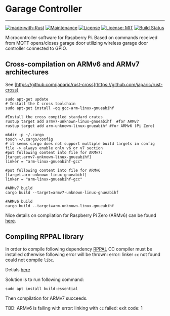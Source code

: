 # Garage Controller

---
[![made-with-Rust](https://img.shields.io/badge/Made%20with-Rust-1f425f.svg)](https://www.rust-lang.org/)
[![Maintenance](https://img.shields.io/badge/Maintained%3F-yes-green.svg)](../../graphs/commit-activity)
[![License](https://img.shields.io/badge/License-Apache-blue.svg)](LICENSE-APACHE)
[![License: MIT](https://img.shields.io/badge/License-MIT-yellow.svg)](LICENSE-MIT)
[![Build Status](https://travis-ci.org/jabber-tools/garage-controller.svg?branch=master)](https://travis-ci.org/jabber-tools/garage-controller)

Microcontroller software for Raspberry Pi. Based on commands received from MQTT opens/closes garage door utilizing wireless garage door controller connected to GPIO.

## Cross-compilation on ARMv6 and ARMv7 architectures
See [https://github.com/japaric/rust-cross](https://github.com/japaric/rust-cross)
```
sudo apt-get update
# Install the C cross toolchain
sudo apt-get install -qq gcc-arm-linux-gnueabihf

#Install the cross compiled standard crates
rustup target add armv7-unknown-linux-gnueabihf  #for ARMv7 
rustup target add arm-unknown-linux-gnueabihf #for ARMv6 (Pi Zero)

mkdir -p ~/.cargo
touch ~/.cargo/config
# it seems cargo does not support multiple build targets in config file -> always enable only v6 or v7 section
#put following content into file for ARMv7:
[target.armv7-unknown-linux-gnueabihf]
linker = "arm-linux-gnueabihf-gcc"

#put following content into file for ARMv6
[target.arm-unknown-linux-gnueabihf]
linker = "arm-linux-gnueabihf-gcc"

#ARMv7 build
cargo build --target=armv7-unknown-linux-gnueabihf

#ARMv6 build
cargo build --target=arm-unknown-linux-gnueabihf
```
Nice details on compilation for Raspberry Pi Zero (ARMv6) can be found [here](https://disconnected.systems/blog/rust-powered-rover/#setting-up-rust-for-cross-compiling).

## Compiling RPPAL library
In order to compile following dependency [RPPAL](https://github.com/golemparts/rppal) CC compiler must be installed otherwise following error will be thrown:
error: linker `cc` not found
could not compile `libc`.

Detials [here](https://ostechnix.com/how-to-fix-rust-error-linker-cc-not-found-on-linux/)

Solution is to run following command:
```
sudo apt install build-essential
```
Then compilation for ARMv7 succeeds. 

TBD: ARMv6 is failing with error: linking with `cc` failed: exit code: 1

